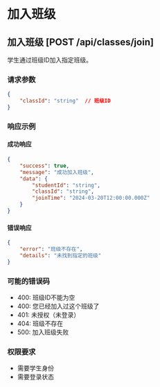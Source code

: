 # 加入班级

## 加入班级 [POST /api/classes/join]

学生通过班级ID加入指定班级。

### 请求参数

```json
{
    "classId": "string"  // 班级ID
}
```

### 响应示例

#### 成功响应
```json
{
    "success": true,
    "message": "成功加入班级",
    "data": {
        "studentId": "string",
        "classId": "string",
        "joinTime": "2024-03-20T12:00:00.000Z"
    }
}
```

#### 错误响应
```json
{
    "error": "班级不存在",
    "details": "未找到指定的班级"
}
```

### 可能的错误码

- 400: 班级ID不能为空
- 400: 您已经加入过这个班级了
- 401: 未授权（未登录）
- 404: 班级不存在
- 500: 加入班级失败

### 权限要求

- 需要学生身份
- 需要登录状态 